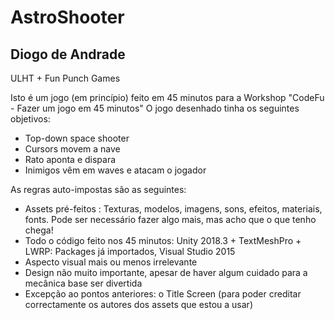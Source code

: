 # AstroShooter

Diogo de Andrade
----------------
ULHT + Fun Punch Games

Isto é um jogo (em princípio) feito em 45 minutos para a Workshop "CodeFu - Fazer um jogo em 45 minutos"
O jogo desenhado tinha os seguintes objetivos:

- Top-down space shooter
- Cursors movem a nave
- Rato aponta e dispara
- Inimigos vêm em waves e atacam o jogador

As regras auto-impostas são as seguintes:

- Assets pré-feitos : Texturas, modelos, imagens, sons, efeitos, materiais, fonts. Pode ser necessário fazer algo mais, mas acho que o que   tenho chega!
- Todo o código feito nos 45 minutos: Unity 2018.3 + TextMeshPro + LWRP: Packages já importados, Visual Studio 2015
- Aspecto visual mais ou menos irrelevante
- Design não muito importante, apesar de haver algum cuidado para a mecânica base ser divertida
- Excepção ao pontos anteriores: o Title Screen (para poder creditar correctamente os autores dos assets que estou a usar)
